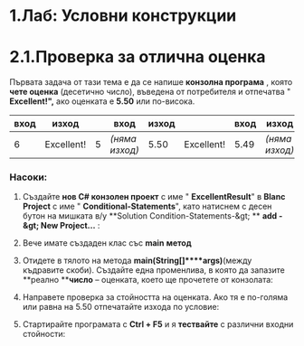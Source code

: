 ﻿# 1.Лаб: Условни конструкции

# 2.1.Проверка за отлична оценка

Първата задача от тази тема е да се напише **конзолна програма** , която **чете оценка** (десетично число), въведена от потребителя и отпечатва &quot; **Excellent!&quot;,** ако оценката е **5.50** или по-висока.

| **вход** | **изход** |   | **вход** | **изход** |   | **вход** | **изход** |   | **вход** | **изход** |
| --- | --- | --- | --- | --- | --- | --- | --- | --- | --- | --- |
| 6 | Excellent! | 5 | _(няма изход)_ | 5.50 | Excellent! | 5.49 | _(няма изход)_ |

### Насоки:

1. Създайте **нов C# конзолен проект** с име &quot; **ExcellentResult**&quot; в **Blanc Project** с име &quot; **Conditional-Statements**&quot;, като натиснем с десен бутон на мишката в/у   **Solution Condition-Statements-\&gt;  **   **add -\&gt; New Project...** :



1. Вече имате създаден клас със **main**  **метод**

1. Отидете в тялото на метода **main(String[]****args)**(между къдравите скоби). Създайте една променлива, в която да запазите  **реално ****число** – оценката, което ще прочетете от конзолата:

1. Направете проверка за стойността на оценката. Ако тя е по-голяма или равна на 5.50 отпечатайте изхода по условие:

1. Стартирайте програмата с **Ctrl + F5** и я **тествайте** с различни входни стойности:



